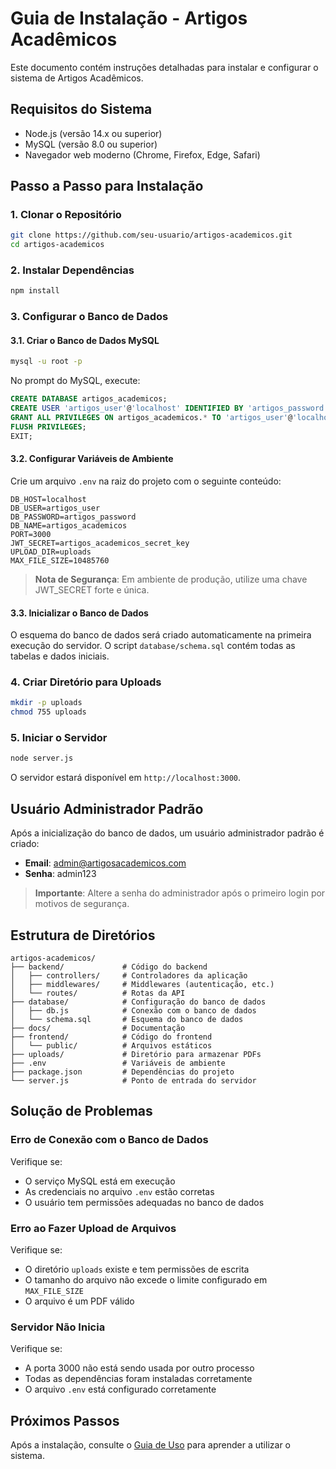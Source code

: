# Guia de Instalação - Artigos Acadêmicos

Este documento contém instruções detalhadas para instalar e configurar o sistema de Artigos Acadêmicos.

## Requisitos do Sistema

- Node.js (versão 14.x ou superior)
- MySQL (versão 8.0 ou superior)
- Navegador web moderno (Chrome, Firefox, Edge, Safari)

## Passo a Passo para Instalação

### 1. Clonar o Repositório

```bash
git clone https://github.com/seu-usuario/artigos-academicos.git
cd artigos-academicos
```

### 2. Instalar Dependências

```bash
npm install
```

### 3. Configurar o Banco de Dados

#### 3.1. Criar o Banco de Dados MySQL

```bash
mysql -u root -p
```

No prompt do MySQL, execute:

```sql
CREATE DATABASE artigos_academicos;
CREATE USER 'artigos_user'@'localhost' IDENTIFIED BY 'artigos_password';
GRANT ALL PRIVILEGES ON artigos_academicos.* TO 'artigos_user'@'localhost';
FLUSH PRIVILEGES;
EXIT;
```

#### 3.2. Configurar Variáveis de Ambiente

Crie um arquivo `.env` na raiz do projeto com o seguinte conteúdo:

```
DB_HOST=localhost
DB_USER=artigos_user
DB_PASSWORD=artigos_password
DB_NAME=artigos_academicos
PORT=3000
JWT_SECRET=artigos_academicos_secret_key
UPLOAD_DIR=uploads
MAX_FILE_SIZE=10485760
```

> **Nota de Segurança**: Em ambiente de produção, utilize uma chave JWT_SECRET forte e única.

#### 3.3. Inicializar o Banco de Dados

O esquema do banco de dados será criado automaticamente na primeira execução do servidor. O script `database/schema.sql` contém todas as tabelas e dados iniciais.

### 4. Criar Diretório para Uploads

```bash
mkdir -p uploads
chmod 755 uploads
```

### 5. Iniciar o Servidor

```bash
node server.js
```

O servidor estará disponível em `http://localhost:3000`.

## Usuário Administrador Padrão

Após a inicialização do banco de dados, um usuário administrador padrão é criado:

- **Email**: admin@artigosacademicos.com
- **Senha**: admin123

> **Importante**: Altere a senha do administrador após o primeiro login por motivos de segurança.

## Estrutura de Diretórios

```
artigos-academicos/
├── backend/             # Código do backend
│   ├── controllers/     # Controladores da aplicação
│   ├── middlewares/     # Middlewares (autenticação, etc.)
│   └── routes/          # Rotas da API
├── database/            # Configuração do banco de dados
│   ├── db.js            # Conexão com o banco de dados
│   └── schema.sql       # Esquema do banco de dados
├── docs/                # Documentação
├── frontend/            # Código do frontend
│   └── public/          # Arquivos estáticos
├── uploads/             # Diretório para armazenar PDFs
├── .env                 # Variáveis de ambiente
├── package.json         # Dependências do projeto
└── server.js            # Ponto de entrada do servidor
```

## Solução de Problemas

### Erro de Conexão com o Banco de Dados

Verifique se:
- O serviço MySQL está em execução
- As credenciais no arquivo `.env` estão corretas
- O usuário tem permissões adequadas no banco de dados

### Erro ao Fazer Upload de Arquivos

Verifique se:
- O diretório `uploads` existe e tem permissões de escrita
- O tamanho do arquivo não excede o limite configurado em `MAX_FILE_SIZE`
- O arquivo é um PDF válido

### Servidor Não Inicia

Verifique se:
- A porta 3000 não está sendo usada por outro processo
- Todas as dependências foram instaladas corretamente
- O arquivo `.env` está configurado corretamente

## Próximos Passos

Após a instalação, consulte o [Guia de Uso](USO.md) para aprender a utilizar o sistema.
